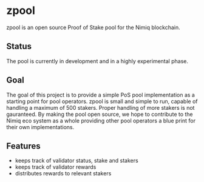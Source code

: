 # zpool
zpool is an open source Proof of Stake pool for the Nimiq blockchain.

## Status
The pool is currently in development and in a highly experimental phase. 

## Goal
The goal of this project is to provide a simple PoS pool implementation as a starting point for pool operators. 
zpool is small and simple to run, capable of handling a maximum of 500 stakers. Proper handling of more stakers is not gauranteed.
By making the pool open source, we hope to contribute to the Nimiq eco system as a whole providing other pool operators a blue print for their own implementations.

## Features
* keeps track of validator status, stake and stakers
* keeps track of validator rewards
* distributes rewards to relevant stakers

